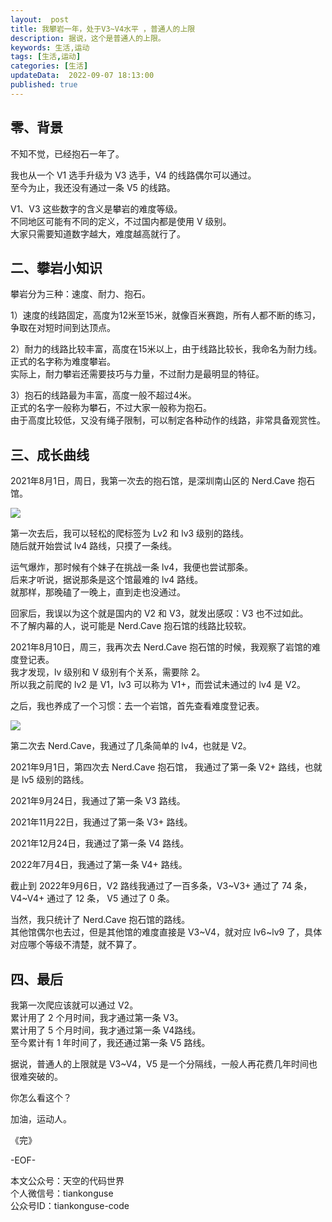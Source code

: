 ```yaml
---   
layout:  post  
title: 我攀岩一年，处于V3~V4水平 ，普通人的上限   
description: 据说，这个是普通人的上限。      
keywords: 生活,运动  
tags: [生活,运动]    
categories: [生活]  
updateData:  2022-09-07 18:13:00  
published: true  
---  
```



## 零、背景  

不知不觉，已经抱石一年了。  


我也从一个 V1 选手升级为 V3 选手，V4 的线路偶尔可以通过。  
至今为止，我还没有通过一条 V5 的线路。  


V1、V3 这些数字的含义是攀岩的难度等级。  
不同地区可能有不同的定义，不过国内都是使用 V 级别。  
大家只需要知道数字越大，难度越高就行了。  


## 二、攀岩小知识  


攀岩分为三种：速度、耐力、抱石。  


1）速度的线路固定，高度为12米至15米，就像百米赛跑，所有人都不断的练习，争取在对短时间到达顶点。  


2）耐力的线路比较丰富，高度在15米以上，由于线路比较长，我命名为耐力线。  
正式的名字称为难度攀岩。    
实际上，耐力攀岩还需要技巧与力量，不过耐力是最明显的特征。  



3）抱石的线路最为丰富，高度一般不超过4米。  
正式的名字一般称为攀石，不过大家一般称为抱石。  
由于高度比较低，又没有绳子限制，可以制定各种动作的线路，非常具备观赏性。  




## 三、成长曲线  



2021年8月1日，周日，我第一次去的抱石馆，是深圳南山区的 Nerd.Cave 抱石馆。  


![](https://res2022.tiankonguse.com/images/2022/09/07/001.png)


第一次去后，我可以轻松的爬标签为 Lv2 和 lv3 级别的路线。  
随后就开始尝试 lv4 路线，只摸了一条线。  


运气爆炸，那时候有个妹子在挑战一条 lv4，我便也尝试那条。  
后来才听说，据说那条是这个馆最难的 lv4 路线。  
就那样，那晚磕了一晚上，直到走也没通过。  



回家后，我误以为这个就是国内的 V2 和 V3，就发出感叹：V3 也不过如此。  
不了解内幕的人，说可能是 Nerd.Cave 抱石馆的线路比较软。  


2021年8月10日，周三，我再次去 Nerd.Cave 抱石馆的时候，我观察了岩馆的难度登记表。  
我才发现，lv 级别和 V 级别有个关系，需要除 2。  
所以我之前爬的 lv2 是 V1，lv3 可以称为 V1+，而尝试未通过的 lv4 是 V2。  


之后，我也养成了一个习惯：去一个岩馆，首先查看难度登记表。  


![](https://res2022.tiankonguse.com/images/2022/09/07/002.png)




第二次去 Nerd.Cave，我通过了几条简单的 lv4，也就是 V2。  



2021年9月1日，第四次去 Nerd.Cave 抱石馆， 我通过了第一条 V2+ 路线，也就是 lv5 级别的路线。  



2021年9月24日，我通过了第一条 V3 路线。  


2021年11月22日，我通过了第一条 V3+ 路线。  


2021年12月24日，我通过了第一条 V4 路线。  


2022年7月4日，我通过了第一条 V4+ 路线。      


截止到 2022年9月6日，V2 路线我通过了一百多条，V3~V3+ 通过了 74 条， V4~V4+ 通过了 12 条， V5 通过了 0 条。  


当然，我只统计了 Nerd.Cave 抱石馆的路线。  
其他馆偶尔也去过，但是其他馆的难度直接是 V3~V4，就对应 lv6~lv9 了，具体对应哪个等级不清楚，就不算了。  



## 四、最后  


我第一次爬应该就可以通过 V2。  
累计用了 2 个月时间，我才通过第一条 V3。  
累计用了 5 个月时间，我才通过第一条 V4路线。  
至今累计有 1 年时间了，我还通过第一条 V5 路线。  


据说，普通人的上限就是 V3~V4，V5 是一个分隔线，一般人再花费几年时间也很难突破的。  


你怎么看这个？  




加油，运动人。  


《完》  


-EOF-  



本文公众号：天空的代码世界  
个人微信号：tiankonguse  
公众号ID：tiankonguse-code  
  

